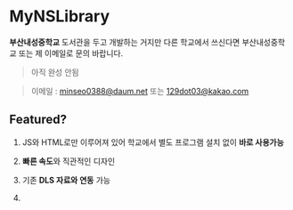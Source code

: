 # MyNSLibrary

**부산내성중학교** 도서관을 두고 개발하는 거지만 다른 학교에서 쓰신다면 부산내성중학교 또는 제 이메일로 문의 바랍니다.

> 아직 완성 안됨

> 이메일 : minseo0388@daum.net 또는 129dot03@kakao.com

## Featured?

1. JS와 HTML로만 이루어져 있어 학교에서 별도 프로그램 설치 없이 **바로 사용가능**

2. **빠른 속도**와 직관적인 디자인

3. 기존 **DLS 자료와 연동** 가능

4. 
